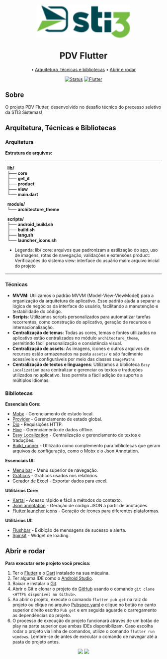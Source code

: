 <div align="center">
  <img width="300" src="assets/image/sti3-logo.png" align="center">
</div>

<div align="center">
    <h1>
      PDV Flutter
    </h1>
</div>



<div align="center">

• [Arquitetura, técnicas e bibliotecas](#arquitetura)
• [Abrir e rodar](#abrir-e-rodar)

</div>

<div align="center">

[![Status](https://img.shields.io/badge/Status-Concluido-green)]()
[![Flutter](https://img.shields.io/badge/Flutter-3.24.3-%230066cc)](https://docs.flutter.dev/get-started/install)

</div>

<div align="left">

## Sobre

O projeto PDV Flutter, desenvolvido no desafio técnico do precesso seletivo da STI3 Sistemas!



## Arquitetura, Técnicas e Bibliotecas

### Arquitetura

**Estrutura de arquivos:**

<table>
<tr>
<td>

**lib/**<br/>
**├── core**<br/>
**├── get_it**<br/>
**├── product**<br/>
**├── view**<br/>
**└── main.dart**<br/>

**module/**<br/>
**└── architecture_theme**<br/>

**scripts/**<br/>
**├── android_build.sh**<br/>
**├── build.sh**<br/>
**├── lang.sh**<br/>
**└── launcher_icons.sh**<br/>

- Legenda: lib/
  core: arquivos que padronizam a estilização do app, uso de imagens, rotas de navegação, validações e extensões
  product: Verificações do sistema
  view: interface do usuário
  main: arquivo inicial do projeto

</td>
</tr>
</table>

### Técnicas

- **MVVM**: Utilizamos o padrão MVVM (Model-View-ViewModel) para a organização da arquitetura do
  aplicativo. Esse padrão ajuda a separar a lógica de negócios da interface do usuário, facilitando
  a manutenção e testabilidade do código.
- **Scripts**: Utilizamos scripts personalizados para automatizar tarefas recorrentes, como
  construção do aplicativo, geração de recursos e internacionalização.
- **Centralização de temas**: Todas as cores, temas e fontes utilizados no aplicativo estão
  centralizados no módulo `architecture_theme`, permitindo fácil personalização e consistência
  visual.
- **Centralização de assets**: As imagens, ícones e outros arquivos de recursos estão armazenados na
  pasta `assets/` e são facilmente acessíveis e configuráveis por meio das classes `ImagePaths`
- **Centralização de textos e linguagens**: Utilizamos a biblioteca `Easy Localization` para
  centralizar e gerenciar os textos e traduções utilizados no aplicativo. Isso permite a fácil
  adição de suporte a múltiplos idiomas.


### Bibliotecas

**Essenciais Core:**

- [Mobx](https://pub.dev/packages/mobx) - Gerenciamento de estado local.
- [Provider](https://pub.dev/packages/provider) - Gerenciamento de estado global.
- [Dio](https://pub.dev/packages/dio) - Requisições HTTP.
- [Hive](https://pub.dev/packages/hive) - Gerenciamento de dados offline.
- [Easy Localization](https://pub.dev/packages/easy_localization) - Centralização e gerenciamento de
  textos e traduções.
- [Build_runner](https://pub.dev/packages/build_runner) - Utilizado como complemento para
  bibliotecas que geram arquivos de configuração, como o Mobx e o Json Annotation.

**Essenciais UI:**

- [Menu bar](https://pub.dev/packages/menu_bar) - Menu superior de navegação.
- [Gráficos](https://pub.dev/packages/syncfusion_flutter_charts) - Graficos usados nos relatórios.
- [Gerador de Excel](https://pub.dev/packages/syncfusion_flutter_xlsio) - Exportar dados para excel.

**Utilitários Core:**

- [Kartal](https://pub.dev/packages/kartal) - Acesso rápido e fácil a métodos do contexto.
- [Json annotation](https://pub.dev/packages/json_annotation) - Geração de código JSON a partir de
  anotações.
- [Flutter launcher icons](https://pub.dev/packages/flutter_launcher_icons) - Geração de ícones para
  diferentes plataformas.

**Utilitários UI:**

- [Flushbar](https://pub.dev/packages/another_flushbar) - Exibição de mensagens de sucesso e alerta.
- [Spinkit](https://pub.dev/packages/flutter_spinkit) - Widget de loading.

## Abrir e rodar

**Para executar este projeto você precisa:**

1. Ter o [Flutter](https://flutter.dev/docs/get-started/install) e
   o [Dart](https://dart.dev/get-dart) instalado na sua máquina. <br/>
2. Ter alguma IDE como o [Android Studio](https://developer.android.com/studio). <br/>
3. Baixar e instalar o [Git](https://git-scm.com/downloads). <br/>
4. Abrir o Git e clonar o projeto do [GitHub](https://github.com/gabrielmenoi0/pdv_flutter)
   usando o comando `git clone <HTTPS disponível no Github>`. <br/>
5. Ao abrir o projeto, execute o comando `flutter pub get` na raiz do projeto ou clique no
   arquivo [Pubspec.yaml](pubspec.yaml) e clique no botão no canto superior direito
   escrito `Pub get` e em seguida aguarde o carregamento as dependências do projeto. <br/>
6. O processo de execução do projeto funcionará através de um botão de play na parte superior que
   ambas IDEs disponibilizam. Caso escolha rodar o projeto via linha de comandos, utilize o
   comando `flutter run windows`. Lembre-se de antes de executar o comando de navegar até a pasta do projeto
   antes.


</div>

<div align="center">
    <img src="https://forthebadge.com/images/badges/built-with-love.svg" />
    <img src="https://forthebadge.com/images/badges/built-by-developers.svg" />
</div>
